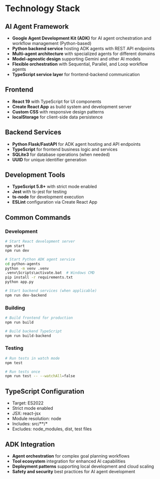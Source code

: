 # Technology Stack

## AI Agent Framework
- **Google Agent Development Kit (ADK)** for AI agent orchestration and workflow management (Python-based)
- **Python backend service** hosting ADK agents with REST API endpoints
- **Multi-agent architecture** with specialized agents for different domains
- **Model-agnostic design** supporting Gemini and other AI models
- **Flexible orchestration** with Sequential, Parallel, and Loop workflow agents
- **TypeScript service layer** for frontend-backend communication

## Frontend
- **React 19** with TypeScript for UI components
- **Create React App** as build system and development server
- **Custom CSS** with responsive design patterns
- **localStorage** for client-side data persistence

## Backend Services
- **Python Flask/FastAPI** for ADK agent hosting and API endpoints
- **TypeScript** for frontend business logic and services
- **SQLite3** for database operations (when needed)
- **UUID** for unique identifier generation

## Development Tools
- **TypeScript 5.8+** with strict mode enabled
- **Jest** with ts-jest for testing
- **ts-node** for development execution
- **ESLint** configuration via Create React App

## Common Commands

### Development
```bash
# Start React development server
npm start
npm run dev

# Start Python ADK agent service
cd python-agents
python -m venv .venv
.venv\Scripts\activate.bat  # Windows CMD
pip install -r requirements.txt
python app.py

# Start backend services (when applicable)
npm run dev-backend
```

### Building
```bash
# Build frontend for production
npm run build

# Build backend TypeScript
npm run build-backend
```

### Testing
```bash
# Run tests in watch mode
npm test

# Run tests once
npm run test -- --watchAll=false
```

## TypeScript Configuration
- Target: ES2022
- Strict mode enabled
- JSX: react-jsx
- Module resolution: node
- Includes: src/**/*
- Excludes: node_modules, dist, test files

## ADK Integration
- **Agent orchestration** for complex goal planning workflows
- **Tool ecosystem** integration for enhanced AI capabilities
- **Deployment patterns** supporting local development and cloud scaling
- **Safety and security** best practices for AI agent development